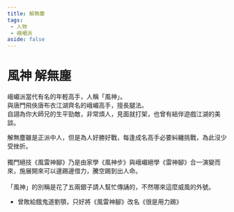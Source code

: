 ```yaml
---
title: 解無塵
tags:
 - 人物
 - 峨嵋派
aside: false
---
```


# 風神 解無塵

峨嵋派當代有名的年輕高手，人稱「風神」。  
與唐門飛俠唐布衣江湖齊名的峨嵋高手，擅長腿法。  
自詡為你大師兄的生平勁敵，非常煩人，見面就打架，也曾有結伴遊戲江湖的美談。

<Tabs>
  <Tab title="列傳一">
	解無塵雖是正派中人，但是為人好勝好戰，每逢成名高手必要糾纏挑戰，為此沒少受挫折。<br><br>
	獨門絕技《風雷神腳》乃是由家學《風神步》與峨嵋絕學《雷神腳》合一演變而來，施展開來可以邊踢邊借力，騰空踢到出人命。<br><br>
	「風神」的別稱是花了五兩銀子請人幫忙傳誦的，不然哪來這麼威風的外號。
  </Tab>
</Tabs>

- 曾敗給餓鬼道劉顎，只好將《風雷神腳》改名《很是用力踢》